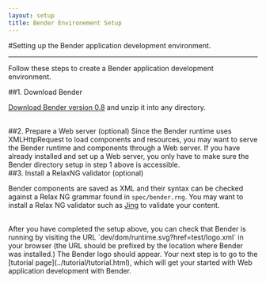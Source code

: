 ```yaml
---
layout: setup
title: Bender Environement Setup
---
```

#Setting up the Bender application development environment.

-----

Follow these steps to create a Bender application development environment.

##1. Download Bender

[Download Bender version 0.8](https://github.com/bendr/bender/archive/v0.8.zip) and unzip it into any directory.

<br>
##2. Prepare a Web server (optional)
Since the Bender runtime uses XMLHttpRequest to load components and resources,
you may want to serve the Bender runtime and components through a Web server.
If you have already installed and set up a Web server, you only have to make
sure the Bender directory setup in step 1 above is accessible.

<br>
##3. Install a RelaxNG validator (optional)

Bender components are saved as XML and their syntax can be checked against a
Relax NG grammar found in `spec/bender.rng`. You may want to install a Relax NG
validator such as [Jing](http://www.thaiopensource.com/relaxng/jing.html) to
validate your content.

<br>
After you have completed the setup above, you can check that Bender is running
by visiting the URL `dev/dom/runtime.svg?href=test/logo.xml` in your browser
(the URL should be prefixed by the location where Bender was installed.) The
Bender logo should appear. Your next step is to go to the [tutorial
page](../tutorial/tutorial.html), which will get your started with Web
application development with Bender.
